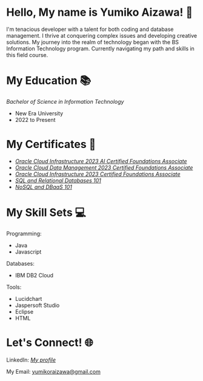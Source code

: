 # Hello, My name is Yumiko Aizawa! 👋
I'm tenacious developer with a talent for both coding and database management. I thrive at conquering complex issues and developing creative solutions. My journey into the realm of technology began with the BS Information Technology program. Currently navigating my path and skills in this field course. 

# My Education 📚
*Bachelor of Science in Information Technology*
- New Era University
- 2022 to Present

# My Certificates 🏅
- *[Oracle Cloud Infrastructure 2023 AI Certified Foundations Associate](https://catalog-education.oracle.com/pls/certview/sharebadge?id=1A3266EA640411B0AB229CCD3A8649DE2ED2B6F27B38E307074626F1AE28B174&fbclid=IwAR17hXd_ABxdcs6GGGdwq8bDW_g6-BprFzRHupAWL00xKlpvtOPMQaJ2M_c)*
- *[Oracle Cloud Data Management 2023 Certified Foundations Associate](https://catalog-education.oracle.com/pls/certview/sharebadge?id=BFAD97885D5C8D591314010A4E82DCCF6D4BD9E0CAD7D553C495EDEEC06FEAF4)*
- *[Oracle Cloud Infrastructure 2023 Certified Foundations Associate](https://catalog-education.oracle.com/pls/certview/sharebadge?id=BFAD97885D5C8D591314010A4E82DCCF6D4BD9E0CAD7D553C495EDEEC06FEAF4)*
- *[SQL and Relational Databases 101](https://courses.cognitiveclass.ai/certificates/29fc5240024c4e56abedc294658502ec)*
- *[ NoSQL and DBaaS 101](https://courses.cognitiveclass.ai/certificates/b2a0c045a1a646ce9901d5acf4c43e00)*

# My Skill Sets 💻

Programming:  
- Java
- Javascript

Databases: 
- IBM DB2 Cloud

Tools:  
- Lucidchart
- Jaspersoft Studio
- Eclipse
- HTML

# Let's Connect! 🌐

LinkedIn: *[My profile](https://www.linkedin.com/in/yumiko-aizawa-687b042a3/)*

My Email: yumikoraizawa@gmail.com

